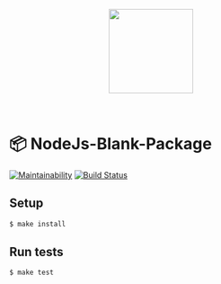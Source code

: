 <p align="center">
<a href="https://nodejs.org/en/" target="_blank">
<img width="150px" src="https://upload.wikimedia.org/wikipedia/commons/thumb/d/d9/Node.js_logo.svg/2880px-Node.js_logo.svg.png">
</a>
</p>
<br>

# 📦 NodeJs-Blank-Package

[![Maintainability](https://api.codeclimate.com/v1/badges/929ad22993b387032104/maintainability)](https://codeclimate.com/github/ApricotLace/nodejs-blank-package/maintainability) [![Build Status](https://travis-ci.org/ApricotLace/nodejs-blank-package.svg?branch=master)](https://travis-ci.org/ApricotLace/nodejs-blank-package)

## Setup

```sh
$ make install
```

## Run tests

```sh
$ make test
```

